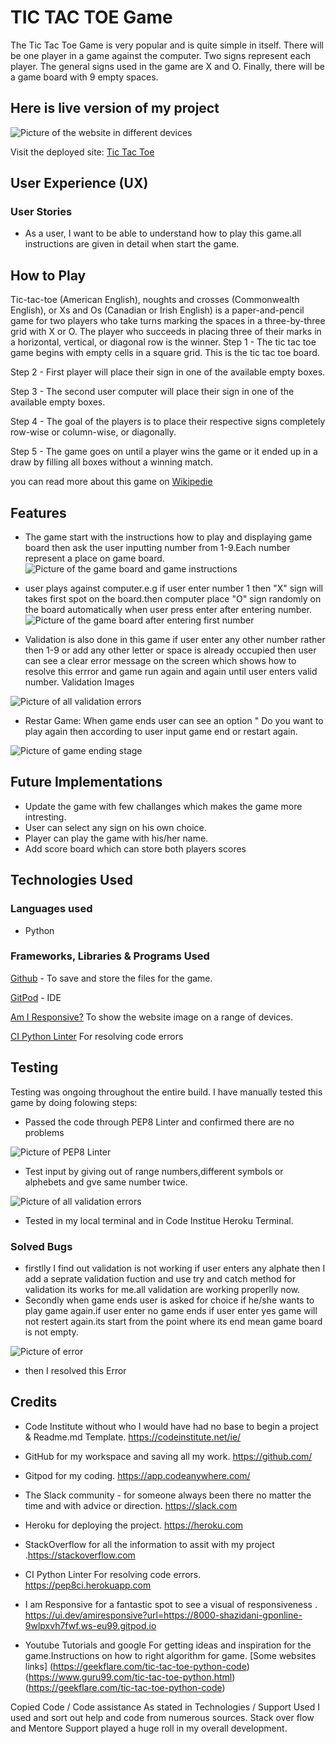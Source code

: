 # TIC TAC TOE Game

The Tic Tac Toe Game is very popular and is quite simple in itself.
There will be one player in a game against the computer. Two signs represent each player. The general signs used in the game are X and O. Finally, there will be a  game board with 9 empty spaces.
## Here is live version of my project
![Picture of the website in different devices](assets/images/responsive.img.png)

Visit the deployed site: [Tic Tac Toe](https://shazi-dani.github.io/)
## User Experience (UX)

### User Stories

* As a user, I want to be able to understand how to play this game.all instructions are given in detail when start the game.

## How to Play

Tic-tac-toe (American English), noughts and crosses (Commonwealth English), or Xs and Os (Canadian or Irish English) is a paper-and-pencil game for two players who take turns marking the spaces in a three-by-three grid with X or O. The player who succeeds in placing three of their marks in a horizontal, vertical, or diagonal row is the winner. 
Step 1 - The tic tac toe game begins with empty cells in a square grid. This is the tic tac toe board.

Step 2 - First player will place their sign in one of the available empty boxes.

Step 3 - The second user computer will place their sign in one of the available empty boxes.

Step 4 - The goal of the players is to place their respective signs completely row-wise or column-wise, or diagonally.

Step 5 - The game goes on until a player wins the game or it ended up in a draw by filling all boxes without a winning match.

you can read more about this game on  [Wikipedie](https://en.wikipedia.org/wiki/Tic-tac-toe)

## Features
* The game start with the instructions how to play and displaying game board then ask the user inputting number from 1-9.Each number represent a place on game board.
![Picture of the game board and game instructions](assets/images/)

* user plays against computer.e.g
if user enter number 1 then "X" sign will takes first spot on the board.then computer place "O" sign randomly on the board automatically when user press enter after entering number.
![Picture of the game board after entering first number](assets/images/)


* Validation is also done in this game if user enter any other number rather then 1-9 or add any other letter or space is already occupied then user can see a clear error message on the screen which shows how to resolve this errror and game run again and again until user enters valid number.
Validation Images

![Picture of all validation errors](assets/images/responsive.img.png)

* Restar Game: When game ends user can see an option " Do you want to play again then according to user input game end or restart again.

![Picture of game ending stage](assets/images/responsive.img.png)


## Future Implementations

* Update the game with few challanges which makes the game more intresting.
* User can select any sign on his own choice.
* Player can play the game with his/her name.
* Add score board which can store both players scores

## Technologies Used

### Languages used
 * Python

### Frameworks, Libraries & Programs Used

[Github](https://github.com/) - To save and store the files for the game.

[GitPod](https://www.gitpod.io/) - IDE

[Am I Responsive?](http://ami.responsivedesign.is/) To show the website image on a range of devices.

[CI Python Linter](https://pep8ci.herokuapp.com/) For resolving code errors

## Testing

Testing was ongoing throughout the entire build. I have manually tested this game by doing folowing steps:

* Passed the code through PEP8 Linter and confirmed there are no problems

![Picture of PEP8 Linter](assets/images/testing)

* Test input by giving out of range numbers,different symbols or alphebets and gve same number twice.

![Picture of all validation errors](assets/images/responsive.img.png)

* Tested in my local terminal and in Code Institue Heroku Terminal.

### Solved Bugs

* firstlly I find out validation is not working if user enters any alphate then I add a seprate validation fuction and use try and catch method for validation its works for me.all validation are working properlly now.
* Secondly when game ends user is asked for choice if he/she wants to play game again.if user enter no game ends if user enter yes game will not restert again.its start from the point where its end mean game board is not empty.

![Picture of error](assets/images/)

* then I resolved this Error 

## Credits

* Code Institute without who I would have had no base to begin a project & Readme.md Template. https://codeinstitute.net/ie/

* GitHub for my workspace and saving all my work. https://github.com/

* Gitpod for my coding. https://app.codeanywhere.com/

* The Slack community - for someone always been there no matter the time and with advice or direction. https://slack.com

* Heroku for deploying the project. https://heroku.com

* StackOverflow for all the information to assit with my project .https://stackoverflow.com

* CI Python Linter  For resolving code errors. https://pep8ci.herokuapp.com

* I am Responsive for a fantastic spot to see a visual of responsiveness . https://ui.dev/amiresponsive?url=https://8000-shazidani-gponline-9wlpxvh7fwf.ws-eu99.gitpod.io


* Youtube Tutorials and google For getting ideas and inspiration for the game.Instructions on how to right algorithm for game. [Some websites links]
(https://geekflare.com/tic-tac-toe-python-code)
(https://www.guru99.com/tic-tac-toe-python.html)
(https://geekflare.com/tic-tac-toe-python-code)

Copied Code / Code assistance As stated in Technologies / Support Used I used and sort out help and code from numerous sources. Stack over flow and Mentore Support played a huge roll in my overall development.





